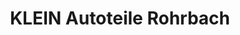 ---
title: "KLEIN Autoteile Rohrbach"
url: /rohrbach-berg/klein-autoteile-rohrbach/
shop: Autoteile
---